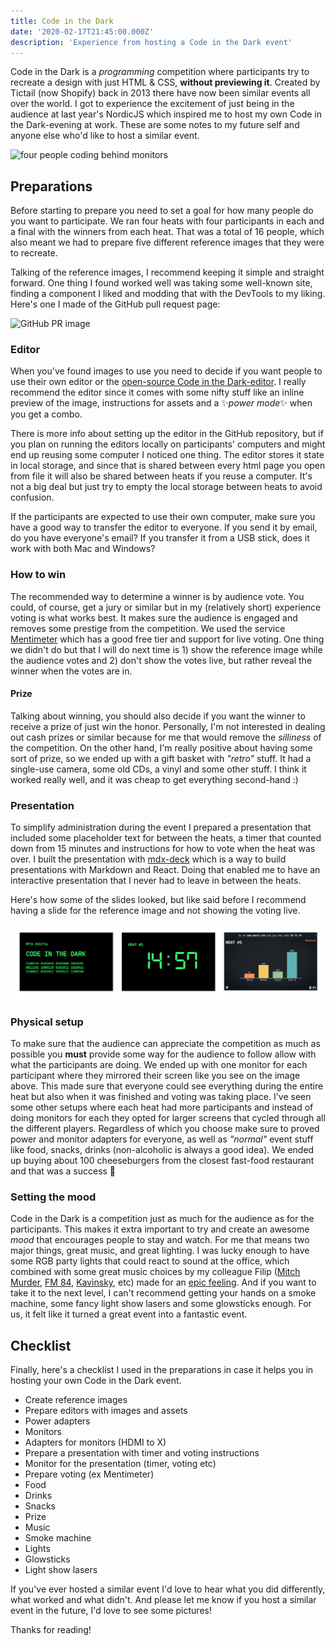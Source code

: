 ```yaml
---
title: Code in the Dark
date: '2020-02-17T21:45:00.000Z'
description: 'Experience from hosting a Code in the Dark event'
---
```


Code in the Dark is a _programming_ competition where participants try to recreate a design with just HTML & CSS, **without previewing it**. Created by Tictail (now Shopify) back in 2013 there have now been similar events all over the world. I got to experience the excitement of just being in the audience at last year's NordicJS which inspired me to host my own Code in the Dark-evening at work. These are some notes to my future self and anyone else who'd like to host a similar event.

![four people coding behind monitors](./codeinthedark.png)

## Preparations

Before starting to prepare you need to set a goal for how many people do you want to participate. We ran four heats with four participants in each and a final with the winners from each heat. That was a total of 16 people, which also meant we had to prepare five different reference images that they were to recreate.

Talking of the reference images, I recommend keeping it simple and straight forward. One thing I found worked well was taking some well-known site, finding a component I liked and modding that with the DevTools to my liking. Here's one I made of the GitHub pull request page:

![GitHub PR image](./page.png)

### Editor

When you've found images to use you need to decide if you want people to use their own editor or the [open-source Code in the Dark-editor](https://github.com/codeinthedark/editor). I really recommend the editor since it comes with some nifty stuff like an inline preview of the image, instructions for assets and a ✨*power mode*✨ when you get a combo.

There is more info about setting up the editor in the GitHub repository, but if you plan on running the editors locally on participants' computers and might end up reusing some computer I noticed one thing. The editor stores it state in local storage, and since that is shared between every html page you open from file it will also be shared between heats if you reuse a computer. It's not a big deal but just try to empty the local storage between heats to avoid confusion.

If the participants are expected to use their own computer, make sure you have a good way to transfer the editor to everyone. If you send it by email, do you have everyone's email? If you transfer it from a USB stick, does it work with both Mac and Windows?

### How to win

The recommended way to determine a winner is by audience vote. You could, of course, get a jury or similar but in my (relatively short) experience voting is what works best. It makes sure the audience is engaged and removes some prestige from the competition. We used the service [Mentimeter](https://www.mentimeter.com/) which has a good free tier and support for live voting. One thing we didn't do but that I will do next time is 1) show the reference image while the audience votes and 2) don't show the votes live, but rather reveal the winner when the votes are in.

#### Prize

Talking about winning, you should also decide if you want the winner to receive a prize of just win the honor. Personally, I'm not interested in dealing out cash prizes or similar because for me that would remove the _silliness_ of the competition. On the other hand, I'm really positive about having some sort of prize, so we ended up with a gift basket with _"retro"_ stuff. It had a single-use camera, some old CDs, a vinyl and some other stuff. I think it worked really well, and it was cheap to get everything second-hand :)

### Presentation

To simplify administration during the event I prepared a presentation that included some placeholder text for between the heats, a timer that counted down from 15 minutes and instructions for how to vote when the heat was over. I built the presentation with [mdx-deck](https://github.com/jxnblk/mdx-deck) which is a way to build presentations with Markdown and React. Doing that enabled me to have an interactive presentation that I never had to leave in between the heats.

Here's how some of the slides looked, but like said before I recommend having a slide for the reference image and not showing the voting live.

![slides from presentation](./presentation.png)

### Physical setup

To make sure that the audience can appreciate the competition as much as possible you **must** provide some way for the audience to follow allow with what the participants are doing. We ended up with one monitor for each participant where they mirrored their screen like you see on the image above. This made sure that everyone could see everything during the entire heat but also when it was finished and voting was taking place. I've seen some other setups where each heat had more participants and instead of doing monitors for each they opted for larger screens that cycled through all the different players. Regardless of which you choose make sure to proved power and monitor adapters for everyone, as well as _"normal"_ event stuff like food, snacks, drinks (non-alcoholic is always a good idea). We ended up buying about 100 cheeseburgers from the closest fast-food restaurant and that was a success 🎉

### Setting the mood

Code in the Dark is a competition just as much for the audience as for the participants. This makes it extra important to try and create an awesome _mood_ that encourages people to stay and watch. For me that means two major things, great music, and great lighting. I was lucky enough to have some RGB party lights that could react to sound at the office, which combined with some great music choices by my colleague Filip ([Mitch Murder](https://open.spotify.com/artist/7eOzCiTklgHxfpf6Mb3D2e?si=ZrwMCOX5SAqlaoeIJuKUMw), [FM 84](https://open.spotify.com/artist/1xvEo98zythSrgN69GQevk?si=Zv2bKdJ6SmKU5YSKQchd2A), [Kavinsky](https://open.spotify.com/artist/0UF7XLthtbSF2Eur7559oV?si=cD55U4iNTTWWeYh_HoB9rQ), etc) made for an [epic feeling](https://www.youtube.com/watch?v=fQGbXmkSArs). And if you want to take it to the next level, I can't recommend getting your hands on a smoke machine, some fancy light show lasers and some glowsticks enough. For us, it felt like it turned a great event into a fantastic event.

## Checklist

Finally, here's a checklist I used in the preparations in case it helps you in hosting your own Code in the Dark event.

- Create reference images
- Prepare editors with images and assets
- Power adapters
- Monitors
- Adapters for monitors (HDMI to X)
- Prepare a presentation with timer and voting instructions
- Monitor for the presentation (timer, voting etc)
- Prepare voting (ex Mentimeter)
- Food
- Drinks
- Snacks
- Prize
- Music
- Smoke machine
- Lights
- Glowsticks
- Light show lasers

If you've ever hosted a similar event I'd love to hear what you did differently, what worked and what didn't.
And please let me know if you host a similar event in the future, I'd love to see some pictures!

Thanks for reading!
